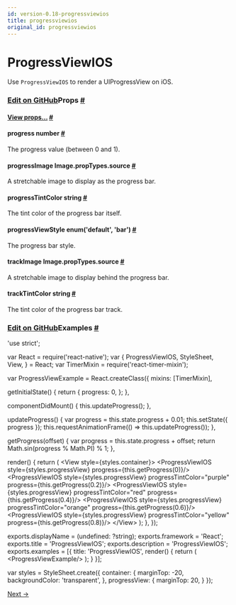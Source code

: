 ```yaml
---
id: version-0.18-progressviewios
title: progressviewios
original_id: progressviewios
---
```

<a id="content"></a><h1>ProgressViewIOS</h1><div><div><p>Use <code>ProgressViewIOS</code> to render a UIProgressView on iOS.</p></div><h3><a class="anchor" name="props"></a><a class="edit-github" href="https://github.com/facebook/react-native/blob/master/Libraries/Components/ProgressViewIOS/ProgressViewIOS.ios.js">Edit on GitHub</a>Props <a class="hash-link" href="#props">#</a></h3><div class="props"><div class="prop"><h4 class="propTitle"><a class="anchor" name="view"></a><a href="view.html#props">View props...</a> <a class="hash-link" href="#view">#</a></h4></div><div class="prop"><h4 class="propTitle"><a class="anchor" name="progress"></a>progress <span class="propType">number</span> <a class="hash-link" href="#progress">#</a></h4><div><p>The progress value (between 0 and 1).</p></div></div><div class="prop"><h4 class="propTitle"><a class="anchor" name="progressimage"></a>progressImage <span class="propType">Image.propTypes.source</span> <a class="hash-link" href="#progressimage">#</a></h4><div><p>A stretchable image to display as the progress bar.</p></div></div><div class="prop"><h4 class="propTitle"><a class="anchor" name="progresstintcolor"></a>progressTintColor <span class="propType">string</span> <a class="hash-link" href="#progresstintcolor">#</a></h4><div><p>The tint color of the progress bar itself.</p></div></div><div class="prop"><h4 class="propTitle"><a class="anchor" name="progressviewstyle"></a>progressViewStyle <span class="propType">enum('default', 'bar')</span> <a class="hash-link" href="#progressviewstyle">#</a></h4><div><p>The progress bar style.</p></div></div><div class="prop"><h4 class="propTitle"><a class="anchor" name="trackimage"></a>trackImage <span class="propType">Image.propTypes.source</span> <a class="hash-link" href="#trackimage">#</a></h4><div><p>A stretchable image to display behind the progress bar.</p></div></div><div class="prop"><h4 class="propTitle"><a class="anchor" name="tracktintcolor"></a>trackTintColor <span class="propType">string</span> <a class="hash-link" href="#tracktintcolor">#</a></h4><div><p>The tint color of the progress bar track.</p></div></div></div></div><div><h3><a class="anchor" name="examples"></a><a class="edit-github" href="https://github.com/facebook/react-native/blob/master/Examples/UIExplorer/ProgressViewIOSExample.js">Edit on GitHub</a>Examples <a class="hash-link" href="#examples">#</a></h3><div class="prism language-javascript"><span class="token string">'use strict'</span><span class="token punctuation">;</span>

<span class="token keyword">var</span> React <span class="token operator">=</span> <span class="token function">require<span class="token punctuation">(</span></span><span class="token string">'react-native'</span><span class="token punctuation">)</span><span class="token punctuation">;</span>
<span class="token keyword">var</span> <span class="token punctuation">{</span>
  ProgressViewIOS<span class="token punctuation">,</span>
  StyleSheet<span class="token punctuation">,</span>
  View<span class="token punctuation">,</span>
<span class="token punctuation">}</span> <span class="token operator">=</span> React<span class="token punctuation">;</span>
<span class="token keyword">var</span> TimerMixin <span class="token operator">=</span> <span class="token function">require<span class="token punctuation">(</span></span><span class="token string">'react-timer-mixin'</span><span class="token punctuation">)</span><span class="token punctuation">;</span>

<span class="token keyword">var</span> ProgressViewExample <span class="token operator">=</span> React<span class="token punctuation">.</span><span class="token function">createClass<span class="token punctuation">(</span></span><span class="token punctuation">{</span>
  mixins<span class="token punctuation">:</span> <span class="token punctuation">[</span>TimerMixin<span class="token punctuation">]</span><span class="token punctuation">,</span>

  <span class="token function">getInitialState<span class="token punctuation">(</span></span><span class="token punctuation">)</span> <span class="token punctuation">{</span>
    <span class="token keyword">return</span> <span class="token punctuation">{</span>
      progress<span class="token punctuation">:</span> <span class="token number">0</span><span class="token punctuation">,</span>
    <span class="token punctuation">}</span><span class="token punctuation">;</span>
  <span class="token punctuation">}</span><span class="token punctuation">,</span>

  <span class="token function">componentDidMount<span class="token punctuation">(</span></span><span class="token punctuation">)</span> <span class="token punctuation">{</span>
    <span class="token keyword">this</span><span class="token punctuation">.</span><span class="token function">updateProgress<span class="token punctuation">(</span></span><span class="token punctuation">)</span><span class="token punctuation">;</span>
  <span class="token punctuation">}</span><span class="token punctuation">,</span>

  <span class="token function">updateProgress<span class="token punctuation">(</span></span><span class="token punctuation">)</span> <span class="token punctuation">{</span>
    <span class="token keyword">var</span> progress <span class="token operator">=</span> <span class="token keyword">this</span><span class="token punctuation">.</span>state<span class="token punctuation">.</span>progress <span class="token operator">+</span> <span class="token number">0.01</span><span class="token punctuation">;</span>
    <span class="token keyword">this</span><span class="token punctuation">.</span><span class="token function">setState<span class="token punctuation">(</span></span><span class="token punctuation">{</span> progress <span class="token punctuation">}</span><span class="token punctuation">)</span><span class="token punctuation">;</span>
    <span class="token keyword">this</span><span class="token punctuation">.</span><span class="token function">requestAnimationFrame<span class="token punctuation">(</span></span><span class="token punctuation">(</span><span class="token punctuation">)</span> <span class="token operator">=</span><span class="token operator">&gt;</span> <span class="token keyword">this</span><span class="token punctuation">.</span><span class="token function">updateProgress<span class="token punctuation">(</span></span><span class="token punctuation">)</span><span class="token punctuation">)</span><span class="token punctuation">;</span>
  <span class="token punctuation">}</span><span class="token punctuation">,</span>

  <span class="token function">getProgress<span class="token punctuation">(</span></span>offset<span class="token punctuation">)</span> <span class="token punctuation">{</span>
    <span class="token keyword">var</span> progress <span class="token operator">=</span> <span class="token keyword">this</span><span class="token punctuation">.</span>state<span class="token punctuation">.</span>progress <span class="token operator">+</span> offset<span class="token punctuation">;</span>
    <span class="token keyword">return</span> Math<span class="token punctuation">.</span><span class="token function">sin<span class="token punctuation">(</span></span>progress <span class="token operator">%</span> Math<span class="token punctuation">.</span>PI<span class="token punctuation">)</span> <span class="token operator">%</span> <span class="token number">1</span><span class="token punctuation">;</span>
  <span class="token punctuation">}</span><span class="token punctuation">,</span>

  <span class="token function">render<span class="token punctuation">(</span></span><span class="token punctuation">)</span> <span class="token punctuation">{</span>
    <span class="token keyword">return</span> <span class="token punctuation">(</span>
      &lt;View style<span class="token operator">=</span><span class="token punctuation">{</span>styles<span class="token punctuation">.</span>container<span class="token punctuation">}</span><span class="token operator">&gt;</span>
        &lt;ProgressViewIOS style<span class="token operator">=</span><span class="token punctuation">{</span>styles<span class="token punctuation">.</span>progressView<span class="token punctuation">}</span> progress<span class="token operator">=</span><span class="token punctuation">{</span><span class="token keyword">this</span><span class="token punctuation">.</span><span class="token function">getProgress<span class="token punctuation">(</span></span><span class="token number">0</span><span class="token punctuation">)</span><span class="token punctuation">}</span><span class="token operator">/</span><span class="token operator">&gt;</span>
        &lt;ProgressViewIOS style<span class="token operator">=</span><span class="token punctuation">{</span>styles<span class="token punctuation">.</span>progressView<span class="token punctuation">}</span> progressTintColor<span class="token operator">=</span><span class="token string">"purple"</span> progress<span class="token operator">=</span><span class="token punctuation">{</span><span class="token keyword">this</span><span class="token punctuation">.</span><span class="token function">getProgress<span class="token punctuation">(</span></span><span class="token number">0.2</span><span class="token punctuation">)</span><span class="token punctuation">}</span><span class="token operator">/</span><span class="token operator">&gt;</span>
        &lt;ProgressViewIOS style<span class="token operator">=</span><span class="token punctuation">{</span>styles<span class="token punctuation">.</span>progressView<span class="token punctuation">}</span> progressTintColor<span class="token operator">=</span><span class="token string">"red"</span> progress<span class="token operator">=</span><span class="token punctuation">{</span><span class="token keyword">this</span><span class="token punctuation">.</span><span class="token function">getProgress<span class="token punctuation">(</span></span><span class="token number">0.4</span><span class="token punctuation">)</span><span class="token punctuation">}</span><span class="token operator">/</span><span class="token operator">&gt;</span>
        &lt;ProgressViewIOS style<span class="token operator">=</span><span class="token punctuation">{</span>styles<span class="token punctuation">.</span>progressView<span class="token punctuation">}</span> progressTintColor<span class="token operator">=</span><span class="token string">"orange"</span> progress<span class="token operator">=</span><span class="token punctuation">{</span><span class="token keyword">this</span><span class="token punctuation">.</span><span class="token function">getProgress<span class="token punctuation">(</span></span><span class="token number">0.6</span><span class="token punctuation">)</span><span class="token punctuation">}</span><span class="token operator">/</span><span class="token operator">&gt;</span>
        &lt;ProgressViewIOS style<span class="token operator">=</span><span class="token punctuation">{</span>styles<span class="token punctuation">.</span>progressView<span class="token punctuation">}</span> progressTintColor<span class="token operator">=</span><span class="token string">"yellow"</span> progress<span class="token operator">=</span><span class="token punctuation">{</span><span class="token keyword">this</span><span class="token punctuation">.</span><span class="token function">getProgress<span class="token punctuation">(</span></span><span class="token number">0.8</span><span class="token punctuation">)</span><span class="token punctuation">}</span><span class="token operator">/</span><span class="token operator">&gt;</span>
      &lt;<span class="token operator">/</span>View<span class="token operator">&gt;</span>
    <span class="token punctuation">)</span><span class="token punctuation">;</span>
  <span class="token punctuation">}</span><span class="token punctuation">,</span>
<span class="token punctuation">}</span><span class="token punctuation">)</span><span class="token punctuation">;</span>

exports<span class="token punctuation">.</span>displayName <span class="token operator">=</span> <span class="token punctuation">(</span>undefined<span class="token punctuation">:</span> <span class="token operator">?</span>string<span class="token punctuation">)</span><span class="token punctuation">;</span>
exports<span class="token punctuation">.</span>framework <span class="token operator">=</span> <span class="token string">'React'</span><span class="token punctuation">;</span>
exports<span class="token punctuation">.</span>title <span class="token operator">=</span> <span class="token string">'ProgressViewIOS'</span><span class="token punctuation">;</span>
exports<span class="token punctuation">.</span>description <span class="token operator">=</span> <span class="token string">'ProgressViewIOS'</span><span class="token punctuation">;</span>
exports<span class="token punctuation">.</span>examples <span class="token operator">=</span> <span class="token punctuation">[</span><span class="token punctuation">{</span>
  title<span class="token punctuation">:</span> <span class="token string">'ProgressViewIOS'</span><span class="token punctuation">,</span>
  <span class="token function">render<span class="token punctuation">(</span></span><span class="token punctuation">)</span> <span class="token punctuation">{</span>
    <span class="token keyword">return</span> <span class="token punctuation">(</span>
      &lt;ProgressViewExample<span class="token operator">/</span><span class="token operator">&gt;</span>
    <span class="token punctuation">)</span><span class="token punctuation">;</span>
  <span class="token punctuation">}</span>
<span class="token punctuation">}</span><span class="token punctuation">]</span><span class="token punctuation">;</span>

<span class="token keyword">var</span> styles <span class="token operator">=</span> StyleSheet<span class="token punctuation">.</span><span class="token function">create<span class="token punctuation">(</span></span><span class="token punctuation">{</span>
  container<span class="token punctuation">:</span> <span class="token punctuation">{</span>
    marginTop<span class="token punctuation">:</span> <span class="token operator">-</span><span class="token number">20</span><span class="token punctuation">,</span>
    backgroundColor<span class="token punctuation">:</span> <span class="token string">'transparent'</span><span class="token punctuation">,</span>
  <span class="token punctuation">}</span><span class="token punctuation">,</span>
  progressView<span class="token punctuation">:</span> <span class="token punctuation">{</span>
    marginTop<span class="token punctuation">:</span> <span class="token number">20</span><span class="token punctuation">,</span>
  <span class="token punctuation">}</span>
<span class="token punctuation">}</span><span class="token punctuation">)</span><span class="token punctuation">;</span></div></div><div class="docs-prevnext"><a class="docs-next" href="pulltorefreshviewandroid.html#content">Next →</a></div>